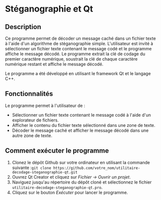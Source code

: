 # Stéganographie et Qt

## Description

Ce programme permet de décoder un message caché dans un fichier texte à l'aide d'un algorithme de stéganographie simple.
L'utilisateur est invité à sélectionner un fichier texte contenant le message codé et le programme affiche le message décodé.
Le programme extrait la clé de codage du premier caractère numérique, soustrait la clé de chaque caractère numérique restant et affiche le message décodé.

Le programme a été développé en utilisant le framework Qt et le langage C++. 

## Fonctionnalités

Le programme permet à l'utilisateur de :
- Sélectionner un fichier texte contenant le message codé à l'aide d'un explorateur de fichiers.
- Afficher le contenu du fichier texte sélectionné dans une zone de texte.
- Décoder le message caché et afficher le message décodé dans une autre zone de texte.

## Comment exécuter le programme

1. Clonez le dépôt Github sur votre ordinateur en utilisant la commande suivante :`git clone https://github.com/votre_nom/utilitaire-decodage-steganographie-qt.git`
2. Ouvrez Qt Creator et cliquez sur *Fichier -> Ouvrir un projet*.
3. Naviguez jusqu'au répertoire du dépôt cloné et sélectionnez le fichier `utilitaire-decodage-steganographie-qt.pro`.
4. Cliquez sur le bouton *Exécuter* pour lancer le programme.


